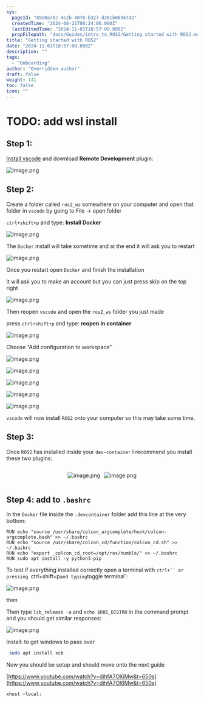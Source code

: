```yaml
---
sys:
  pageId: "89e0a78c-4e2b-4070-b327-d28cb0694742"
  createdTime: "2024-08-21T00:24:00.000Z"
  lastEditedTime: "2024-11-01T18:57:00.000Z"
  propFilepath: "docs/Guides/intro_to_ROS2/Getting started with ROS2.md"
title: "Getting started with ROS2"
date: "2024-11-01T18:57:00.000Z"
description: ""
tags:
  - "Onboarding"
author: "Overridden author"
draft: false
weight: 141
toc: false
icon: ""
---
```


# TODO: add wsl install

## Step 1:

[Install vscode](https://code.visualstudio.com/download) and download **Remote Development** plugin:

![image.png](https://prod-files-secure.s3.us-west-2.amazonaws.com/d518164a-d88e-44d1-a4ee-3adb3bd8bce0/efb52993-1881-4a40-b95e-6f020334f022/image.png?X-Amz-Algorithm=AWS4-HMAC-SHA256&X-Amz-Content-Sha256=UNSIGNED-PAYLOAD&X-Amz-Credential=ASIAZI2LB4665CMAGDMN%2F20250320%2Fus-west-2%2Fs3%2Faws4_request&X-Amz-Date=20250320T140826Z&X-Amz-Expires=3600&X-Amz-Security-Token=IQoJb3JpZ2luX2VjEDUaCXVzLXdlc3QtMiJIMEYCIQCR1fEYh5%2FN7KaUSFzJSAOSM2O7Fo8bHm6bSYbdGKim4AIhAK6EbwH0eK1o7%2BHClis9okiqzuiNhYTqU6E0MCfVT48gKogECI7%2F%2F%2F%2F%2F%2F%2F%2F%2F%2FwEQABoMNjM3NDIzMTgzODA1IgwClsQp805LpiOdi9Aq3ANJQo2cpVsxLJrosVBNlVWFvtAnQDPh4aPflMuzUFOONDjhF97NkhLJ05THb6NT0nZ56mc%2BktLoeSVJsReSJWWXusXOOH%2Fa8Wv5VOzuJlWgSJS1Ajtk%2BmV5pFCt9FlseYGFdFDe%2FPN2%2FlwQIQgCB69J2RxIrasU%2BjE9m65nXyk6aZn9iPpJwz%2BDh%2B0aAYYdcrfG86tsqwPUQfDqCpil7j%2BnDXRVpUpIGEPvjrdKqdk9x0vaJ52aNgfnK6WtDzy9exI2T6nhVM4a9cAOQ%2FJqT0Cl9KgBGhOj1pb7hUha5JvfarzR1i2Y4tlIp%2FzGwm4VElMHNcmRcKR1hn7fQPBkdac%2Bc4x1h0nYhHSIX0NPnZDJs1YGuVoJf9RVP89NTlpgMCIIp75w2%2FVTYtUrdIDSDY5XJwgymb%2Br%2FmOO5rGdcy9UMhcMmEtrt%2FguVGqp1Bk0o3yphz6r%2Ft99cgjCkJmCqe5AjUtiACDTxhQ8Aojz4TiNb2RB%2Fwd%2BiFBII4NhWaI7uIDtVtfaGV1o3Xc2rvN78kz%2BdOVfA7C9kVsGRBsks5YFh%2BTYDDrfWcCW%2B4UfUgWeY6Qblt2G65zjJimYKMLvgcA2ZvdYxQVRSnK8%2FC28mWkB07nmfRZNoCZTulq23jC3pfC%2BBjqkAZ%2BSz8IQAwYgnRCFvMZ1eNNV7YhT6JOrqztbvELPnTsD1a458FyZO9YbLxaQVllYaWOzV2kiPYqMufqT%2BbjsMsebdSq6ejsIMUpllCQGNV%2F55T6w92LCgscEG1GphsBENJGtMTnDSpGvBXmC2L6HAF7gesNAgPOxwswXgAlOl49t6%2BCpvxUck6n2k3HPjfHH%2B2WFA7V5NM5H82U%2FBLXvNXFxg6gU&X-Amz-Signature=4bff028e8ece93fd9b0cbf7f0c496e5a156f452bcfea74d0993428ea6742b3f5&X-Amz-SignedHeaders=host&x-id=GetObject)

## Step 2:

Create a folder called `ros2_ws` somewhere on your computer and open that folder in `vscode` by going to File → open folder 

`ctrl+shift+p` and type: **Install Docker**

![image.png](https://prod-files-secure.s3.us-west-2.amazonaws.com/d518164a-d88e-44d1-a4ee-3adb3bd8bce0/2269dc0e-1cd5-47ff-bceb-c04ad9b2eab0/image.png?X-Amz-Algorithm=AWS4-HMAC-SHA256&X-Amz-Content-Sha256=UNSIGNED-PAYLOAD&X-Amz-Credential=ASIAZI2LB4665CMAGDMN%2F20250320%2Fus-west-2%2Fs3%2Faws4_request&X-Amz-Date=20250320T140826Z&X-Amz-Expires=3600&X-Amz-Security-Token=IQoJb3JpZ2luX2VjEDUaCXVzLXdlc3QtMiJIMEYCIQCR1fEYh5%2FN7KaUSFzJSAOSM2O7Fo8bHm6bSYbdGKim4AIhAK6EbwH0eK1o7%2BHClis9okiqzuiNhYTqU6E0MCfVT48gKogECI7%2F%2F%2F%2F%2F%2F%2F%2F%2F%2FwEQABoMNjM3NDIzMTgzODA1IgwClsQp805LpiOdi9Aq3ANJQo2cpVsxLJrosVBNlVWFvtAnQDPh4aPflMuzUFOONDjhF97NkhLJ05THb6NT0nZ56mc%2BktLoeSVJsReSJWWXusXOOH%2Fa8Wv5VOzuJlWgSJS1Ajtk%2BmV5pFCt9FlseYGFdFDe%2FPN2%2FlwQIQgCB69J2RxIrasU%2BjE9m65nXyk6aZn9iPpJwz%2BDh%2B0aAYYdcrfG86tsqwPUQfDqCpil7j%2BnDXRVpUpIGEPvjrdKqdk9x0vaJ52aNgfnK6WtDzy9exI2T6nhVM4a9cAOQ%2FJqT0Cl9KgBGhOj1pb7hUha5JvfarzR1i2Y4tlIp%2FzGwm4VElMHNcmRcKR1hn7fQPBkdac%2Bc4x1h0nYhHSIX0NPnZDJs1YGuVoJf9RVP89NTlpgMCIIp75w2%2FVTYtUrdIDSDY5XJwgymb%2Br%2FmOO5rGdcy9UMhcMmEtrt%2FguVGqp1Bk0o3yphz6r%2Ft99cgjCkJmCqe5AjUtiACDTxhQ8Aojz4TiNb2RB%2Fwd%2BiFBII4NhWaI7uIDtVtfaGV1o3Xc2rvN78kz%2BdOVfA7C9kVsGRBsks5YFh%2BTYDDrfWcCW%2B4UfUgWeY6Qblt2G65zjJimYKMLvgcA2ZvdYxQVRSnK8%2FC28mWkB07nmfRZNoCZTulq23jC3pfC%2BBjqkAZ%2BSz8IQAwYgnRCFvMZ1eNNV7YhT6JOrqztbvELPnTsD1a458FyZO9YbLxaQVllYaWOzV2kiPYqMufqT%2BbjsMsebdSq6ejsIMUpllCQGNV%2F55T6w92LCgscEG1GphsBENJGtMTnDSpGvBXmC2L6HAF7gesNAgPOxwswXgAlOl49t6%2BCpvxUck6n2k3HPjfHH%2B2WFA7V5NM5H82U%2FBLXvNXFxg6gU&X-Amz-Signature=39d36af04509db83843543ebb8a1e0e0d698cc33824eb87c7f1cab5ae98eb7a6&X-Amz-SignedHeaders=host&x-id=GetObject)

The `Docker` install will take sometime and at the end it will ask you to restart

![image.png](https://prod-files-secure.s3.us-west-2.amazonaws.com/d518164a-d88e-44d1-a4ee-3adb3bd8bce0/ed233f78-be33-4b1f-b89c-9c346c0e961e/image.png?X-Amz-Algorithm=AWS4-HMAC-SHA256&X-Amz-Content-Sha256=UNSIGNED-PAYLOAD&X-Amz-Credential=ASIAZI2LB4665CMAGDMN%2F20250320%2Fus-west-2%2Fs3%2Faws4_request&X-Amz-Date=20250320T140826Z&X-Amz-Expires=3600&X-Amz-Security-Token=IQoJb3JpZ2luX2VjEDUaCXVzLXdlc3QtMiJIMEYCIQCR1fEYh5%2FN7KaUSFzJSAOSM2O7Fo8bHm6bSYbdGKim4AIhAK6EbwH0eK1o7%2BHClis9okiqzuiNhYTqU6E0MCfVT48gKogECI7%2F%2F%2F%2F%2F%2F%2F%2F%2F%2FwEQABoMNjM3NDIzMTgzODA1IgwClsQp805LpiOdi9Aq3ANJQo2cpVsxLJrosVBNlVWFvtAnQDPh4aPflMuzUFOONDjhF97NkhLJ05THb6NT0nZ56mc%2BktLoeSVJsReSJWWXusXOOH%2Fa8Wv5VOzuJlWgSJS1Ajtk%2BmV5pFCt9FlseYGFdFDe%2FPN2%2FlwQIQgCB69J2RxIrasU%2BjE9m65nXyk6aZn9iPpJwz%2BDh%2B0aAYYdcrfG86tsqwPUQfDqCpil7j%2BnDXRVpUpIGEPvjrdKqdk9x0vaJ52aNgfnK6WtDzy9exI2T6nhVM4a9cAOQ%2FJqT0Cl9KgBGhOj1pb7hUha5JvfarzR1i2Y4tlIp%2FzGwm4VElMHNcmRcKR1hn7fQPBkdac%2Bc4x1h0nYhHSIX0NPnZDJs1YGuVoJf9RVP89NTlpgMCIIp75w2%2FVTYtUrdIDSDY5XJwgymb%2Br%2FmOO5rGdcy9UMhcMmEtrt%2FguVGqp1Bk0o3yphz6r%2Ft99cgjCkJmCqe5AjUtiACDTxhQ8Aojz4TiNb2RB%2Fwd%2BiFBII4NhWaI7uIDtVtfaGV1o3Xc2rvN78kz%2BdOVfA7C9kVsGRBsks5YFh%2BTYDDrfWcCW%2B4UfUgWeY6Qblt2G65zjJimYKMLvgcA2ZvdYxQVRSnK8%2FC28mWkB07nmfRZNoCZTulq23jC3pfC%2BBjqkAZ%2BSz8IQAwYgnRCFvMZ1eNNV7YhT6JOrqztbvELPnTsD1a458FyZO9YbLxaQVllYaWOzV2kiPYqMufqT%2BbjsMsebdSq6ejsIMUpllCQGNV%2F55T6w92LCgscEG1GphsBENJGtMTnDSpGvBXmC2L6HAF7gesNAgPOxwswXgAlOl49t6%2BCpvxUck6n2k3HPjfHH%2B2WFA7V5NM5H82U%2FBLXvNXFxg6gU&X-Amz-Signature=c7da64215f212d58cf33a8709ca47352953d44644f17215422bf82d9d488953c&X-Amz-SignedHeaders=host&x-id=GetObject)

Once you restart open `Docker` and finish the installation

It will ask you to make an account but you can just press skip on the top right

![image.png](https://prod-files-secure.s3.us-west-2.amazonaws.com/d518164a-d88e-44d1-a4ee-3adb3bd8bce0/21010ad9-1659-4fd9-9f59-9932a09b2a3d/image.png?X-Amz-Algorithm=AWS4-HMAC-SHA256&X-Amz-Content-Sha256=UNSIGNED-PAYLOAD&X-Amz-Credential=ASIAZI2LB4665CMAGDMN%2F20250320%2Fus-west-2%2Fs3%2Faws4_request&X-Amz-Date=20250320T140826Z&X-Amz-Expires=3600&X-Amz-Security-Token=IQoJb3JpZ2luX2VjEDUaCXVzLXdlc3QtMiJIMEYCIQCR1fEYh5%2FN7KaUSFzJSAOSM2O7Fo8bHm6bSYbdGKim4AIhAK6EbwH0eK1o7%2BHClis9okiqzuiNhYTqU6E0MCfVT48gKogECI7%2F%2F%2F%2F%2F%2F%2F%2F%2F%2FwEQABoMNjM3NDIzMTgzODA1IgwClsQp805LpiOdi9Aq3ANJQo2cpVsxLJrosVBNlVWFvtAnQDPh4aPflMuzUFOONDjhF97NkhLJ05THb6NT0nZ56mc%2BktLoeSVJsReSJWWXusXOOH%2Fa8Wv5VOzuJlWgSJS1Ajtk%2BmV5pFCt9FlseYGFdFDe%2FPN2%2FlwQIQgCB69J2RxIrasU%2BjE9m65nXyk6aZn9iPpJwz%2BDh%2B0aAYYdcrfG86tsqwPUQfDqCpil7j%2BnDXRVpUpIGEPvjrdKqdk9x0vaJ52aNgfnK6WtDzy9exI2T6nhVM4a9cAOQ%2FJqT0Cl9KgBGhOj1pb7hUha5JvfarzR1i2Y4tlIp%2FzGwm4VElMHNcmRcKR1hn7fQPBkdac%2Bc4x1h0nYhHSIX0NPnZDJs1YGuVoJf9RVP89NTlpgMCIIp75w2%2FVTYtUrdIDSDY5XJwgymb%2Br%2FmOO5rGdcy9UMhcMmEtrt%2FguVGqp1Bk0o3yphz6r%2Ft99cgjCkJmCqe5AjUtiACDTxhQ8Aojz4TiNb2RB%2Fwd%2BiFBII4NhWaI7uIDtVtfaGV1o3Xc2rvN78kz%2BdOVfA7C9kVsGRBsks5YFh%2BTYDDrfWcCW%2B4UfUgWeY6Qblt2G65zjJimYKMLvgcA2ZvdYxQVRSnK8%2FC28mWkB07nmfRZNoCZTulq23jC3pfC%2BBjqkAZ%2BSz8IQAwYgnRCFvMZ1eNNV7YhT6JOrqztbvELPnTsD1a458FyZO9YbLxaQVllYaWOzV2kiPYqMufqT%2BbjsMsebdSq6ejsIMUpllCQGNV%2F55T6w92LCgscEG1GphsBENJGtMTnDSpGvBXmC2L6HAF7gesNAgPOxwswXgAlOl49t6%2BCpvxUck6n2k3HPjfHH%2B2WFA7V5NM5H82U%2FBLXvNXFxg6gU&X-Amz-Signature=93e87ac7d929db55a2b3270950e5173121a219077e44a6413b38b39a707263e9&X-Amz-SignedHeaders=host&x-id=GetObject)

Then reopen `vscode` and open the `ros2_ws` folder you just made

press `ctrl+shift+p` and type: **reopen in container**

![image.png](https://prod-files-secure.s3.us-west-2.amazonaws.com/d518164a-d88e-44d1-a4ee-3adb3bd8bce0/4e93b8c2-41ad-488c-8095-c74205196118/image.png?X-Amz-Algorithm=AWS4-HMAC-SHA256&X-Amz-Content-Sha256=UNSIGNED-PAYLOAD&X-Amz-Credential=ASIAZI2LB4665CMAGDMN%2F20250320%2Fus-west-2%2Fs3%2Faws4_request&X-Amz-Date=20250320T140826Z&X-Amz-Expires=3600&X-Amz-Security-Token=IQoJb3JpZ2luX2VjEDUaCXVzLXdlc3QtMiJIMEYCIQCR1fEYh5%2FN7KaUSFzJSAOSM2O7Fo8bHm6bSYbdGKim4AIhAK6EbwH0eK1o7%2BHClis9okiqzuiNhYTqU6E0MCfVT48gKogECI7%2F%2F%2F%2F%2F%2F%2F%2F%2F%2FwEQABoMNjM3NDIzMTgzODA1IgwClsQp805LpiOdi9Aq3ANJQo2cpVsxLJrosVBNlVWFvtAnQDPh4aPflMuzUFOONDjhF97NkhLJ05THb6NT0nZ56mc%2BktLoeSVJsReSJWWXusXOOH%2Fa8Wv5VOzuJlWgSJS1Ajtk%2BmV5pFCt9FlseYGFdFDe%2FPN2%2FlwQIQgCB69J2RxIrasU%2BjE9m65nXyk6aZn9iPpJwz%2BDh%2B0aAYYdcrfG86tsqwPUQfDqCpil7j%2BnDXRVpUpIGEPvjrdKqdk9x0vaJ52aNgfnK6WtDzy9exI2T6nhVM4a9cAOQ%2FJqT0Cl9KgBGhOj1pb7hUha5JvfarzR1i2Y4tlIp%2FzGwm4VElMHNcmRcKR1hn7fQPBkdac%2Bc4x1h0nYhHSIX0NPnZDJs1YGuVoJf9RVP89NTlpgMCIIp75w2%2FVTYtUrdIDSDY5XJwgymb%2Br%2FmOO5rGdcy9UMhcMmEtrt%2FguVGqp1Bk0o3yphz6r%2Ft99cgjCkJmCqe5AjUtiACDTxhQ8Aojz4TiNb2RB%2Fwd%2BiFBII4NhWaI7uIDtVtfaGV1o3Xc2rvN78kz%2BdOVfA7C9kVsGRBsks5YFh%2BTYDDrfWcCW%2B4UfUgWeY6Qblt2G65zjJimYKMLvgcA2ZvdYxQVRSnK8%2FC28mWkB07nmfRZNoCZTulq23jC3pfC%2BBjqkAZ%2BSz8IQAwYgnRCFvMZ1eNNV7YhT6JOrqztbvELPnTsD1a458FyZO9YbLxaQVllYaWOzV2kiPYqMufqT%2BbjsMsebdSq6ejsIMUpllCQGNV%2F55T6w92LCgscEG1GphsBENJGtMTnDSpGvBXmC2L6HAF7gesNAgPOxwswXgAlOl49t6%2BCpvxUck6n2k3HPjfHH%2B2WFA7V5NM5H82U%2FBLXvNXFxg6gU&X-Amz-Signature=45717b2a133d77adfcd2c717a0f9961c0f7e3b6e163828d8d1b4af1f48986cb6&X-Amz-SignedHeaders=host&x-id=GetObject)

Choose “Add configuration to workspace”

![image.png](https://prod-files-secure.s3.us-west-2.amazonaws.com/d518164a-d88e-44d1-a4ee-3adb3bd8bce0/9560b282-5060-4989-ba37-97e7b2c22476/image.png?X-Amz-Algorithm=AWS4-HMAC-SHA256&X-Amz-Content-Sha256=UNSIGNED-PAYLOAD&X-Amz-Credential=ASIAZI2LB4665CMAGDMN%2F20250320%2Fus-west-2%2Fs3%2Faws4_request&X-Amz-Date=20250320T140826Z&X-Amz-Expires=3600&X-Amz-Security-Token=IQoJb3JpZ2luX2VjEDUaCXVzLXdlc3QtMiJIMEYCIQCR1fEYh5%2FN7KaUSFzJSAOSM2O7Fo8bHm6bSYbdGKim4AIhAK6EbwH0eK1o7%2BHClis9okiqzuiNhYTqU6E0MCfVT48gKogECI7%2F%2F%2F%2F%2F%2F%2F%2F%2F%2FwEQABoMNjM3NDIzMTgzODA1IgwClsQp805LpiOdi9Aq3ANJQo2cpVsxLJrosVBNlVWFvtAnQDPh4aPflMuzUFOONDjhF97NkhLJ05THb6NT0nZ56mc%2BktLoeSVJsReSJWWXusXOOH%2Fa8Wv5VOzuJlWgSJS1Ajtk%2BmV5pFCt9FlseYGFdFDe%2FPN2%2FlwQIQgCB69J2RxIrasU%2BjE9m65nXyk6aZn9iPpJwz%2BDh%2B0aAYYdcrfG86tsqwPUQfDqCpil7j%2BnDXRVpUpIGEPvjrdKqdk9x0vaJ52aNgfnK6WtDzy9exI2T6nhVM4a9cAOQ%2FJqT0Cl9KgBGhOj1pb7hUha5JvfarzR1i2Y4tlIp%2FzGwm4VElMHNcmRcKR1hn7fQPBkdac%2Bc4x1h0nYhHSIX0NPnZDJs1YGuVoJf9RVP89NTlpgMCIIp75w2%2FVTYtUrdIDSDY5XJwgymb%2Br%2FmOO5rGdcy9UMhcMmEtrt%2FguVGqp1Bk0o3yphz6r%2Ft99cgjCkJmCqe5AjUtiACDTxhQ8Aojz4TiNb2RB%2Fwd%2BiFBII4NhWaI7uIDtVtfaGV1o3Xc2rvN78kz%2BdOVfA7C9kVsGRBsks5YFh%2BTYDDrfWcCW%2B4UfUgWeY6Qblt2G65zjJimYKMLvgcA2ZvdYxQVRSnK8%2FC28mWkB07nmfRZNoCZTulq23jC3pfC%2BBjqkAZ%2BSz8IQAwYgnRCFvMZ1eNNV7YhT6JOrqztbvELPnTsD1a458FyZO9YbLxaQVllYaWOzV2kiPYqMufqT%2BbjsMsebdSq6ejsIMUpllCQGNV%2F55T6w92LCgscEG1GphsBENJGtMTnDSpGvBXmC2L6HAF7gesNAgPOxwswXgAlOl49t6%2BCpvxUck6n2k3HPjfHH%2B2WFA7V5NM5H82U%2FBLXvNXFxg6gU&X-Amz-Signature=f409af514064f084d48b4f9de41dfb8e6630ad31ee96bd2bbf8a4689d8f8dfb9&X-Amz-SignedHeaders=host&x-id=GetObject)

![image.png](https://prod-files-secure.s3.us-west-2.amazonaws.com/d518164a-d88e-44d1-a4ee-3adb3bd8bce0/2ee63f81-886b-48e8-a553-dc6e5eac99e4/image.png?X-Amz-Algorithm=AWS4-HMAC-SHA256&X-Amz-Content-Sha256=UNSIGNED-PAYLOAD&X-Amz-Credential=ASIAZI2LB4665CMAGDMN%2F20250320%2Fus-west-2%2Fs3%2Faws4_request&X-Amz-Date=20250320T140826Z&X-Amz-Expires=3600&X-Amz-Security-Token=IQoJb3JpZ2luX2VjEDUaCXVzLXdlc3QtMiJIMEYCIQCR1fEYh5%2FN7KaUSFzJSAOSM2O7Fo8bHm6bSYbdGKim4AIhAK6EbwH0eK1o7%2BHClis9okiqzuiNhYTqU6E0MCfVT48gKogECI7%2F%2F%2F%2F%2F%2F%2F%2F%2F%2FwEQABoMNjM3NDIzMTgzODA1IgwClsQp805LpiOdi9Aq3ANJQo2cpVsxLJrosVBNlVWFvtAnQDPh4aPflMuzUFOONDjhF97NkhLJ05THb6NT0nZ56mc%2BktLoeSVJsReSJWWXusXOOH%2Fa8Wv5VOzuJlWgSJS1Ajtk%2BmV5pFCt9FlseYGFdFDe%2FPN2%2FlwQIQgCB69J2RxIrasU%2BjE9m65nXyk6aZn9iPpJwz%2BDh%2B0aAYYdcrfG86tsqwPUQfDqCpil7j%2BnDXRVpUpIGEPvjrdKqdk9x0vaJ52aNgfnK6WtDzy9exI2T6nhVM4a9cAOQ%2FJqT0Cl9KgBGhOj1pb7hUha5JvfarzR1i2Y4tlIp%2FzGwm4VElMHNcmRcKR1hn7fQPBkdac%2Bc4x1h0nYhHSIX0NPnZDJs1YGuVoJf9RVP89NTlpgMCIIp75w2%2FVTYtUrdIDSDY5XJwgymb%2Br%2FmOO5rGdcy9UMhcMmEtrt%2FguVGqp1Bk0o3yphz6r%2Ft99cgjCkJmCqe5AjUtiACDTxhQ8Aojz4TiNb2RB%2Fwd%2BiFBII4NhWaI7uIDtVtfaGV1o3Xc2rvN78kz%2BdOVfA7C9kVsGRBsks5YFh%2BTYDDrfWcCW%2B4UfUgWeY6Qblt2G65zjJimYKMLvgcA2ZvdYxQVRSnK8%2FC28mWkB07nmfRZNoCZTulq23jC3pfC%2BBjqkAZ%2BSz8IQAwYgnRCFvMZ1eNNV7YhT6JOrqztbvELPnTsD1a458FyZO9YbLxaQVllYaWOzV2kiPYqMufqT%2BbjsMsebdSq6ejsIMUpllCQGNV%2F55T6w92LCgscEG1GphsBENJGtMTnDSpGvBXmC2L6HAF7gesNAgPOxwswXgAlOl49t6%2BCpvxUck6n2k3HPjfHH%2B2WFA7V5NM5H82U%2FBLXvNXFxg6gU&X-Amz-Signature=44002d9381a380132b4309938958c50d4f6a9139b0cb4762b66374334567fe99&X-Amz-SignedHeaders=host&x-id=GetObject)

![image.png](https://prod-files-secure.s3.us-west-2.amazonaws.com/d518164a-d88e-44d1-a4ee-3adb3bd8bce0/ae1580b2-b048-407e-aed9-b584224a7a04/image.png?X-Amz-Algorithm=AWS4-HMAC-SHA256&X-Amz-Content-Sha256=UNSIGNED-PAYLOAD&X-Amz-Credential=ASIAZI2LB4665CMAGDMN%2F20250320%2Fus-west-2%2Fs3%2Faws4_request&X-Amz-Date=20250320T140826Z&X-Amz-Expires=3600&X-Amz-Security-Token=IQoJb3JpZ2luX2VjEDUaCXVzLXdlc3QtMiJIMEYCIQCR1fEYh5%2FN7KaUSFzJSAOSM2O7Fo8bHm6bSYbdGKim4AIhAK6EbwH0eK1o7%2BHClis9okiqzuiNhYTqU6E0MCfVT48gKogECI7%2F%2F%2F%2F%2F%2F%2F%2F%2F%2FwEQABoMNjM3NDIzMTgzODA1IgwClsQp805LpiOdi9Aq3ANJQo2cpVsxLJrosVBNlVWFvtAnQDPh4aPflMuzUFOONDjhF97NkhLJ05THb6NT0nZ56mc%2BktLoeSVJsReSJWWXusXOOH%2Fa8Wv5VOzuJlWgSJS1Ajtk%2BmV5pFCt9FlseYGFdFDe%2FPN2%2FlwQIQgCB69J2RxIrasU%2BjE9m65nXyk6aZn9iPpJwz%2BDh%2B0aAYYdcrfG86tsqwPUQfDqCpil7j%2BnDXRVpUpIGEPvjrdKqdk9x0vaJ52aNgfnK6WtDzy9exI2T6nhVM4a9cAOQ%2FJqT0Cl9KgBGhOj1pb7hUha5JvfarzR1i2Y4tlIp%2FzGwm4VElMHNcmRcKR1hn7fQPBkdac%2Bc4x1h0nYhHSIX0NPnZDJs1YGuVoJf9RVP89NTlpgMCIIp75w2%2FVTYtUrdIDSDY5XJwgymb%2Br%2FmOO5rGdcy9UMhcMmEtrt%2FguVGqp1Bk0o3yphz6r%2Ft99cgjCkJmCqe5AjUtiACDTxhQ8Aojz4TiNb2RB%2Fwd%2BiFBII4NhWaI7uIDtVtfaGV1o3Xc2rvN78kz%2BdOVfA7C9kVsGRBsks5YFh%2BTYDDrfWcCW%2B4UfUgWeY6Qblt2G65zjJimYKMLvgcA2ZvdYxQVRSnK8%2FC28mWkB07nmfRZNoCZTulq23jC3pfC%2BBjqkAZ%2BSz8IQAwYgnRCFvMZ1eNNV7YhT6JOrqztbvELPnTsD1a458FyZO9YbLxaQVllYaWOzV2kiPYqMufqT%2BbjsMsebdSq6ejsIMUpllCQGNV%2F55T6w92LCgscEG1GphsBENJGtMTnDSpGvBXmC2L6HAF7gesNAgPOxwswXgAlOl49t6%2BCpvxUck6n2k3HPjfHH%2B2WFA7V5NM5H82U%2FBLXvNXFxg6gU&X-Amz-Signature=9c2eeaed26f752763b00ff4f5a926804b859bb729d9ba077b053df6e344ea417&X-Amz-SignedHeaders=host&x-id=GetObject)

![image.png](https://prod-files-secure.s3.us-west-2.amazonaws.com/d518164a-d88e-44d1-a4ee-3adb3bd8bce0/53255b28-f75e-430f-b9e3-c0ac8577e42b/image.png?X-Amz-Algorithm=AWS4-HMAC-SHA256&X-Amz-Content-Sha256=UNSIGNED-PAYLOAD&X-Amz-Credential=ASIAZI2LB4665CMAGDMN%2F20250320%2Fus-west-2%2Fs3%2Faws4_request&X-Amz-Date=20250320T140826Z&X-Amz-Expires=3600&X-Amz-Security-Token=IQoJb3JpZ2luX2VjEDUaCXVzLXdlc3QtMiJIMEYCIQCR1fEYh5%2FN7KaUSFzJSAOSM2O7Fo8bHm6bSYbdGKim4AIhAK6EbwH0eK1o7%2BHClis9okiqzuiNhYTqU6E0MCfVT48gKogECI7%2F%2F%2F%2F%2F%2F%2F%2F%2F%2FwEQABoMNjM3NDIzMTgzODA1IgwClsQp805LpiOdi9Aq3ANJQo2cpVsxLJrosVBNlVWFvtAnQDPh4aPflMuzUFOONDjhF97NkhLJ05THb6NT0nZ56mc%2BktLoeSVJsReSJWWXusXOOH%2Fa8Wv5VOzuJlWgSJS1Ajtk%2BmV5pFCt9FlseYGFdFDe%2FPN2%2FlwQIQgCB69J2RxIrasU%2BjE9m65nXyk6aZn9iPpJwz%2BDh%2B0aAYYdcrfG86tsqwPUQfDqCpil7j%2BnDXRVpUpIGEPvjrdKqdk9x0vaJ52aNgfnK6WtDzy9exI2T6nhVM4a9cAOQ%2FJqT0Cl9KgBGhOj1pb7hUha5JvfarzR1i2Y4tlIp%2FzGwm4VElMHNcmRcKR1hn7fQPBkdac%2Bc4x1h0nYhHSIX0NPnZDJs1YGuVoJf9RVP89NTlpgMCIIp75w2%2FVTYtUrdIDSDY5XJwgymb%2Br%2FmOO5rGdcy9UMhcMmEtrt%2FguVGqp1Bk0o3yphz6r%2Ft99cgjCkJmCqe5AjUtiACDTxhQ8Aojz4TiNb2RB%2Fwd%2BiFBII4NhWaI7uIDtVtfaGV1o3Xc2rvN78kz%2BdOVfA7C9kVsGRBsks5YFh%2BTYDDrfWcCW%2B4UfUgWeY6Qblt2G65zjJimYKMLvgcA2ZvdYxQVRSnK8%2FC28mWkB07nmfRZNoCZTulq23jC3pfC%2BBjqkAZ%2BSz8IQAwYgnRCFvMZ1eNNV7YhT6JOrqztbvELPnTsD1a458FyZO9YbLxaQVllYaWOzV2kiPYqMufqT%2BbjsMsebdSq6ejsIMUpllCQGNV%2F55T6w92LCgscEG1GphsBENJGtMTnDSpGvBXmC2L6HAF7gesNAgPOxwswXgAlOl49t6%2BCpvxUck6n2k3HPjfHH%2B2WFA7V5NM5H82U%2FBLXvNXFxg6gU&X-Amz-Signature=7a836b734e5e90b787659044630423f1f383b9462ebd98fc088e51dd159c8aba&X-Amz-SignedHeaders=host&x-id=GetObject)

![image.png](https://prod-files-secure.s3.us-west-2.amazonaws.com/d518164a-d88e-44d1-a4ee-3adb3bd8bce0/7c562767-5af9-4ffb-97d1-327bcdf4ee00/image.png?X-Amz-Algorithm=AWS4-HMAC-SHA256&X-Amz-Content-Sha256=UNSIGNED-PAYLOAD&X-Amz-Credential=ASIAZI2LB4665CMAGDMN%2F20250320%2Fus-west-2%2Fs3%2Faws4_request&X-Amz-Date=20250320T140826Z&X-Amz-Expires=3600&X-Amz-Security-Token=IQoJb3JpZ2luX2VjEDUaCXVzLXdlc3QtMiJIMEYCIQCR1fEYh5%2FN7KaUSFzJSAOSM2O7Fo8bHm6bSYbdGKim4AIhAK6EbwH0eK1o7%2BHClis9okiqzuiNhYTqU6E0MCfVT48gKogECI7%2F%2F%2F%2F%2F%2F%2F%2F%2F%2FwEQABoMNjM3NDIzMTgzODA1IgwClsQp805LpiOdi9Aq3ANJQo2cpVsxLJrosVBNlVWFvtAnQDPh4aPflMuzUFOONDjhF97NkhLJ05THb6NT0nZ56mc%2BktLoeSVJsReSJWWXusXOOH%2Fa8Wv5VOzuJlWgSJS1Ajtk%2BmV5pFCt9FlseYGFdFDe%2FPN2%2FlwQIQgCB69J2RxIrasU%2BjE9m65nXyk6aZn9iPpJwz%2BDh%2B0aAYYdcrfG86tsqwPUQfDqCpil7j%2BnDXRVpUpIGEPvjrdKqdk9x0vaJ52aNgfnK6WtDzy9exI2T6nhVM4a9cAOQ%2FJqT0Cl9KgBGhOj1pb7hUha5JvfarzR1i2Y4tlIp%2FzGwm4VElMHNcmRcKR1hn7fQPBkdac%2Bc4x1h0nYhHSIX0NPnZDJs1YGuVoJf9RVP89NTlpgMCIIp75w2%2FVTYtUrdIDSDY5XJwgymb%2Br%2FmOO5rGdcy9UMhcMmEtrt%2FguVGqp1Bk0o3yphz6r%2Ft99cgjCkJmCqe5AjUtiACDTxhQ8Aojz4TiNb2RB%2Fwd%2BiFBII4NhWaI7uIDtVtfaGV1o3Xc2rvN78kz%2BdOVfA7C9kVsGRBsks5YFh%2BTYDDrfWcCW%2B4UfUgWeY6Qblt2G65zjJimYKMLvgcA2ZvdYxQVRSnK8%2FC28mWkB07nmfRZNoCZTulq23jC3pfC%2BBjqkAZ%2BSz8IQAwYgnRCFvMZ1eNNV7YhT6JOrqztbvELPnTsD1a458FyZO9YbLxaQVllYaWOzV2kiPYqMufqT%2BbjsMsebdSq6ejsIMUpllCQGNV%2F55T6w92LCgscEG1GphsBENJGtMTnDSpGvBXmC2L6HAF7gesNAgPOxwswXgAlOl49t6%2BCpvxUck6n2k3HPjfHH%2B2WFA7V5NM5H82U%2FBLXvNXFxg6gU&X-Amz-Signature=cf256526777c1f9d2d923f88948f91bab5ada5188a4a99952b8b4b2a734f82c2&X-Amz-SignedHeaders=host&x-id=GetObject)

`vscode` will now install `ROS2` onto your computer so this may take some time.

## Step 3:

Once `ROS2` has installed inside your `dev-container` I recommend you install these two plugins:

<div style="display: flex;flex-direction: row; column-gap:10px; max-width: 630px;justify-content: center;">
<div>

![image.png](https://prod-files-secure.s3.us-west-2.amazonaws.com/d518164a-d88e-44d1-a4ee-3adb3bd8bce0/3fc3d550-5a54-4ba1-ba6b-faa01cdb7369/image.png?X-Amz-Algorithm=AWS4-HMAC-SHA256&X-Amz-Content-Sha256=UNSIGNED-PAYLOAD&X-Amz-Credential=ASIAZI2LB466QGP7S354%2F20250320%2Fus-west-2%2Fs3%2Faws4_request&X-Amz-Date=20250320T140830Z&X-Amz-Expires=3600&X-Amz-Security-Token=IQoJb3JpZ2luX2VjEDUaCXVzLXdlc3QtMiJGMEQCICWBg8SzAT9AiW4YR3apXUPl0KLet5dg%2BYjX%2B8L2tzbyAiA4VeQphRYi0ox90l0Ur551nxE7ZKwVWMiqskZ1FbKplyqIBAiO%2F%2F%2F%2F%2F%2F%2F%2F%2F%2F8BEAAaDDYzNzQyMzE4MzgwNSIMlVlDDgFBAKJpxQI8KtwDRAn7M6tTBZCEG1LMRvWLCMuoM2eaJmlyLnKFvCp5EGpQw04lbOvEJ%2BEj%2Bi6yp0CubC5rETjhjAizI100EzRvXbgdHwFLE0yA7ZcKlEyiDUFE4KX0pGKauAAc7TEysdJO%2Fqb4PNvMF0CkCUPRIEX6tHPXy67oUDoUDGT3HnM5UZACPS8d9nGfHKOQwQ2wc7LoF1s09RqQG1XV%2FIyF%2Fc5%2F2OgWeOe5mysD4ezdf8aC5ffjmclQdB9ot%2BSd3Btmm9WUbzFhbTLaMHQBCOxy7np6Lljn1wfbYsJHDaOJwRmOysWOXbz9e9w50GR%2ByiOTtXfnxAEH667wrKa69Mrjlc8a%2B3Tale%2B8V%2BRcrKqVwZEEhAwiuqho4Y%2FPDVBrLNqamLXOFXseXbg7vWSreUWzFyWoryZT6uhSxuuPu9wbOVeNOKMXDiStO2VfBz872%2BMvCeqskuYvvhA6fPtFN8o9hdcdQKWGhzrgq9p7L8ZuozqzgWGwUqfCeiqfhegMwPYcTNwOWISYLflqIePRvSeQjT%2B3dOsv6ksPPhqvz5edssYfeBdXS4VfDpD03ZGAVxiFGPAyMalIkiVMMSE2JEI6CcSakK5nGz0qU39izC3WLorZmMNLds5mN4SzcderK0YwpqbwvgY6pgEfGWgccyt4JLTTNnWeD4KBlzFkUx6lgkm1iKn6NrPNI%2B3NdeSbonLV0puJzo9njWzTlRzT%2FhtMF%2Bak2zqj0S5zPkihXd3o0ZuDPm2HtNuHka%2F6j%2FHNEPG2EyQK8pJm%2BhfYno7mSowZ3q7zxtVdhAOKJbiJzXyW0tKSPlWdXNx%2FU%2FDvcG2gXge7EQWkGN0xpnHu38oSnvhFvJyhRmjO5GJP2QX8qdwc&X-Amz-Signature=9f6fb8e13a37e081fe4499fbc7a24ba76576a3f21f87c8cc0080ab2a3c546c50&X-Amz-SignedHeaders=host&x-id=GetObject)

</div>
<div>

![image.png](https://prod-files-secure.s3.us-west-2.amazonaws.com/d518164a-d88e-44d1-a4ee-3adb3bd8bce0/d994cc66-13c2-4093-a5a3-f84cf4601a82/image.png?X-Amz-Algorithm=AWS4-HMAC-SHA256&X-Amz-Content-Sha256=UNSIGNED-PAYLOAD&X-Amz-Credential=ASIAZI2LB466SQKA7R7Y%2F20250320%2Fus-west-2%2Fs3%2Faws4_request&X-Amz-Date=20250320T140830Z&X-Amz-Expires=3600&X-Amz-Security-Token=IQoJb3JpZ2luX2VjEDUaCXVzLXdlc3QtMiJHMEUCIQCAbdPFbUmHYxprylBIxwxsDIKHDH0xeQ4WuUBYlIFwkgIgFcvnoYXqJXJ84V5l4oina0P3xnkzZdwXqig%2BrUVoQWcqiAQIjv%2F%2F%2F%2F%2F%2F%2F%2F%2F%2FARAAGgw2Mzc0MjMxODM4MDUiDOUvy7wnK8dVVtwaCyrcAxuwnDvGMNvWXOmwit5%2FXzrWcpInJzsClveqDM2ZG1F64N%2FsT9ouwxcVOGCKmZAOwGaZSbXpFfByFeQ%2FsFLeVL3KKgxBJKxhSfVYzNUyVZjPAHUE45UNEZKMe9A%2Fb%2BxH7EV5IpGmrohppXi%2FZZGZUSw8uQsqRZ0bthLw140Nox%2BtLQou9vBMv37B6nqbJ6vj%2BZgwF8TizI23FU2xc21KCsKDrXVC9NHVPMegMM64ytdYSLrS3EzxXHIw52%2FcqUU69U750pwHSgeAvRCi7anbRVrkXWn2jt9rU8K34dQqwooOB4I5Ngb1W16RXiUVVaR4D2QYOo7FHeJb87qHHMS5itIw3JMYi8Q7cxlF3x0mgZRvKk9Gia7oeSBqXLbffWXy%2By8L5gS5%2BG6PcZkxYBayZHmSHdDJkrccPnWeyQMnUMLNGtddTK9i7YCIS1%2FfewPqSc48MlimZJbTpfdqAT2VAJjavfpOdKdvxP1jJ6oWYYfwIljidUpVGDa6XXVQejJ8H6xRxGRcnT9jBzOBBHjh2nGEqI%2FyiKsy83fvn%2FkfwlODRa3jA9ofyz%2BNY%2F5ngT2je5%2BjI4DmOECuF7LYgtNbC9kPA1NWEcx22lsOA8B%2BwhJR%2F2Oxe3T0OB04iXQoMMOm8L4GOqUByhcWtiO4kVadhOlFi3%2BjIg%2Bs9TDRZEOlr%2Fkpg9ghUxTSYlECcrPH4XWKmXrj%2FuNMaNJTGxCBjDKghnGqA7oisykl3RUEiXyR4aogawJvwyyPwmkNXUAYcSoIIq1UME0jaigHjfqODMZc2QGEOofXHSu9x936t5LCxY50l1c81X2KZTxHWnfPTfHAxl7CNMHndyPqT2lC%2FRLERZnOjQaRpHr9KHk6&X-Amz-Signature=580b051596515b0af9969053673b1bad77ce29295da1eb9ccf7961da28488b28&X-Amz-SignedHeaders=host&x-id=GetObject)

</div>
</div>

## Step 4: add to `.bashrc`

In the `Docker` file inside the `.devcontainer` folder add this line at the very bottom: 

```docker
RUN echo "source /usr/share/colcon_argcomplete/hook/colcon-argcomplete.bash" >> ~/.bashrc
RUN echo "source /usr/share/colcon_cd/function/colcon_cd.sh" >> ~/.bashrc
RUN echo "export _colcon_cd_root=/opt/ros/humble/" >> ~/.bashrc
RUN sudo apt install -y python3-pip 
```

To test if everything installed correctly open a terminal with `ctrl+`` or pressing `ctrl+shift+p` and typing `toggle terminal`:

![image.png](https://prod-files-secure.s3.us-west-2.amazonaws.com/d518164a-d88e-44d1-a4ee-3adb3bd8bce0/6a4943d8-b04e-4c02-9a58-775f3384d1a5/image.png?X-Amz-Algorithm=AWS4-HMAC-SHA256&X-Amz-Content-Sha256=UNSIGNED-PAYLOAD&X-Amz-Credential=ASIAZI2LB4665CMAGDMN%2F20250320%2Fus-west-2%2Fs3%2Faws4_request&X-Amz-Date=20250320T140826Z&X-Amz-Expires=3600&X-Amz-Security-Token=IQoJb3JpZ2luX2VjEDUaCXVzLXdlc3QtMiJIMEYCIQCR1fEYh5%2FN7KaUSFzJSAOSM2O7Fo8bHm6bSYbdGKim4AIhAK6EbwH0eK1o7%2BHClis9okiqzuiNhYTqU6E0MCfVT48gKogECI7%2F%2F%2F%2F%2F%2F%2F%2F%2F%2FwEQABoMNjM3NDIzMTgzODA1IgwClsQp805LpiOdi9Aq3ANJQo2cpVsxLJrosVBNlVWFvtAnQDPh4aPflMuzUFOONDjhF97NkhLJ05THb6NT0nZ56mc%2BktLoeSVJsReSJWWXusXOOH%2Fa8Wv5VOzuJlWgSJS1Ajtk%2BmV5pFCt9FlseYGFdFDe%2FPN2%2FlwQIQgCB69J2RxIrasU%2BjE9m65nXyk6aZn9iPpJwz%2BDh%2B0aAYYdcrfG86tsqwPUQfDqCpil7j%2BnDXRVpUpIGEPvjrdKqdk9x0vaJ52aNgfnK6WtDzy9exI2T6nhVM4a9cAOQ%2FJqT0Cl9KgBGhOj1pb7hUha5JvfarzR1i2Y4tlIp%2FzGwm4VElMHNcmRcKR1hn7fQPBkdac%2Bc4x1h0nYhHSIX0NPnZDJs1YGuVoJf9RVP89NTlpgMCIIp75w2%2FVTYtUrdIDSDY5XJwgymb%2Br%2FmOO5rGdcy9UMhcMmEtrt%2FguVGqp1Bk0o3yphz6r%2Ft99cgjCkJmCqe5AjUtiACDTxhQ8Aojz4TiNb2RB%2Fwd%2BiFBII4NhWaI7uIDtVtfaGV1o3Xc2rvN78kz%2BdOVfA7C9kVsGRBsks5YFh%2BTYDDrfWcCW%2B4UfUgWeY6Qblt2G65zjJimYKMLvgcA2ZvdYxQVRSnK8%2FC28mWkB07nmfRZNoCZTulq23jC3pfC%2BBjqkAZ%2BSz8IQAwYgnRCFvMZ1eNNV7YhT6JOrqztbvELPnTsD1a458FyZO9YbLxaQVllYaWOzV2kiPYqMufqT%2BbjsMsebdSq6ejsIMUpllCQGNV%2F55T6w92LCgscEG1GphsBENJGtMTnDSpGvBXmC2L6HAF7gesNAgPOxwswXgAlOl49t6%2BCpvxUck6n2k3HPjfHH%2B2WFA7V5NM5H82U%2FBLXvNXFxg6gU&X-Amz-Signature=fc17f05014ae1bd6455de52e350e81290174af35e4c34b12f8c12ded9b255475&X-Amz-SignedHeaders=host&x-id=GetObject)

then 

Then type `lsb_release -a` and `echo $ROS_DISTRO` in the command prompt and you should get similar responses:

![image.png](https://prod-files-secure.s3.us-west-2.amazonaws.com/d518164a-d88e-44d1-a4ee-3adb3bd8bce0/3e635dec-a805-4e85-8b9e-d000e5b71a4e/image.png?X-Amz-Algorithm=AWS4-HMAC-SHA256&X-Amz-Content-Sha256=UNSIGNED-PAYLOAD&X-Amz-Credential=ASIAZI2LB4665CMAGDMN%2F20250320%2Fus-west-2%2Fs3%2Faws4_request&X-Amz-Date=20250320T140826Z&X-Amz-Expires=3600&X-Amz-Security-Token=IQoJb3JpZ2luX2VjEDUaCXVzLXdlc3QtMiJIMEYCIQCR1fEYh5%2FN7KaUSFzJSAOSM2O7Fo8bHm6bSYbdGKim4AIhAK6EbwH0eK1o7%2BHClis9okiqzuiNhYTqU6E0MCfVT48gKogECI7%2F%2F%2F%2F%2F%2F%2F%2F%2F%2FwEQABoMNjM3NDIzMTgzODA1IgwClsQp805LpiOdi9Aq3ANJQo2cpVsxLJrosVBNlVWFvtAnQDPh4aPflMuzUFOONDjhF97NkhLJ05THb6NT0nZ56mc%2BktLoeSVJsReSJWWXusXOOH%2Fa8Wv5VOzuJlWgSJS1Ajtk%2BmV5pFCt9FlseYGFdFDe%2FPN2%2FlwQIQgCB69J2RxIrasU%2BjE9m65nXyk6aZn9iPpJwz%2BDh%2B0aAYYdcrfG86tsqwPUQfDqCpil7j%2BnDXRVpUpIGEPvjrdKqdk9x0vaJ52aNgfnK6WtDzy9exI2T6nhVM4a9cAOQ%2FJqT0Cl9KgBGhOj1pb7hUha5JvfarzR1i2Y4tlIp%2FzGwm4VElMHNcmRcKR1hn7fQPBkdac%2Bc4x1h0nYhHSIX0NPnZDJs1YGuVoJf9RVP89NTlpgMCIIp75w2%2FVTYtUrdIDSDY5XJwgymb%2Br%2FmOO5rGdcy9UMhcMmEtrt%2FguVGqp1Bk0o3yphz6r%2Ft99cgjCkJmCqe5AjUtiACDTxhQ8Aojz4TiNb2RB%2Fwd%2BiFBII4NhWaI7uIDtVtfaGV1o3Xc2rvN78kz%2BdOVfA7C9kVsGRBsks5YFh%2BTYDDrfWcCW%2B4UfUgWeY6Qblt2G65zjJimYKMLvgcA2ZvdYxQVRSnK8%2FC28mWkB07nmfRZNoCZTulq23jC3pfC%2BBjqkAZ%2BSz8IQAwYgnRCFvMZ1eNNV7YhT6JOrqztbvELPnTsD1a458FyZO9YbLxaQVllYaWOzV2kiPYqMufqT%2BbjsMsebdSq6ejsIMUpllCQGNV%2F55T6w92LCgscEG1GphsBENJGtMTnDSpGvBXmC2L6HAF7gesNAgPOxwswXgAlOl49t6%2BCpvxUck6n2k3HPjfHH%2B2WFA7V5NM5H82U%2FBLXvNXFxg6gU&X-Amz-Signature=108dd0cca3f72b6ea11b3d717f4509eb40d652d4745146fb28dd71fa7a3865ba&X-Amz-SignedHeaders=host&x-id=GetObject)

Install:  to get windows to pass over

```bash
 sudo apt install xcb
```

Now you should be setup and should move onto the next guide 

[https://www.youtube.com/watch?v=dihfA7Ol6Mw&t=650s](https://www.youtube.com/watch?v=dihfA7Ol6Mw&t=650s)

```python
xhost +local:
```
